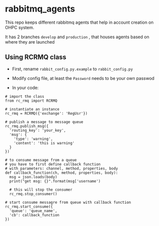 # rabbitmq_agents

This repo keeps different rabbitmq agents that help in account creation on OHPC system.

It has 2 branches ```develop``` and ```production``` , that houses agents based on where they are launched

## Using RCRMQ class

- First, rename `rabbit_config.py.example` to `rabbit_config.py`

- Modify config file, at least the `Password` needs to be your own passwod

- In your code:

```
# import the class
from rc_rmq import RCRMQ

# instantiate an instance
rc_rmq = RCRMQ({'exchange': 'RegUsr'})

# publish a message to message queue
rc_rmq.publish_msg({
  'routing_key': 'your_key',
  'msg': {
    'type': 'warning',
    'content': 'this is warning'
  }
})

# to consume message from a queue
# you have to first define callback function
# with parameters: channel, method, properties, body
def callback_function(ch, method, properties, body):
  msg = json.loads(body)
  print("get msg: {}".format(msg['username')

  # this will stop the consumer
  rc_rmq.stop_consumer()

# start consume messagre from queue with callback function
rc_rmq.start_consume({
  'queue': 'queue_name',
  'cb': callback_function
})

```
